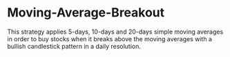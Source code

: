 # Moving-Average-Breakout
This strategy applies 5-days, 10-days and 20-days simple moving averages in order to buy stocks when it breaks above the moving averages with a bullish candlestick pattern in a daily resolution. 
